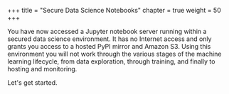 +++
title = "Secure Data Science Notebooks"
chapter = true
weight = 50
+++

You have now accessed a Jupyter notebook server running within a secured data science environment.  It has no Internet access and only grants you access to a hosted PyPI mirror and Amazon S3.  Using this environment you will not work through the various stages of the machine learning lifecycle, from data exploration, through training, and finally to hosting and monitoring.  

Let's get started.
